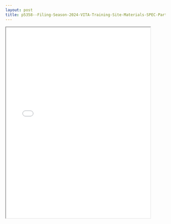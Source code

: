 ```yaml
---
layout: post
title: p5358--Filing-Season-2024-VITA-Training-Site-Materials-SPEC-Partners-Employees
---
```


<div class="pdf-container">
<iframe src="/ea/_pdf-2-md/p5358--Filing-Season-2024-VITA-Training-Site-Materials-SPEC-Partners-Employees.pdf" height="600" width="90%" allowFullScreen="true"></iframe>
</div>

